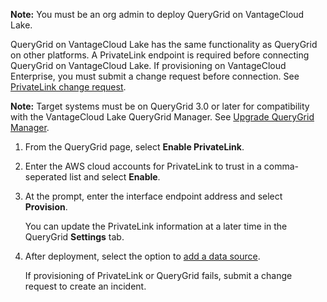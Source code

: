 
**Note:** You must be an org admin to deploy QueryGrid on VantageCloud Lake.

QueryGrid on VantageCloud Lake has the same functionality as QueryGrid on other platforms. A PrivateLink endpoint is required before connecting QueryGrid on VantageCloud Lake. If provisioning on VantageCloud Enterprise, you must submit a change request before connection. See [PrivateLink change request](yml1671157089031.md).

**Note:** Target systems must be on QueryGrid 3.0 or later for compatibility with the VantageCloud Lake QueryGrid Manager. See [Upgrade QueryGrid Manager](wgr1674777759031.md).

1.  From the QueryGrid page, select **Enable PrivateLink**.

1.  Enter the AWS cloud accounts for PrivateLink to trust in a comma-seperated list and select **Enable**.

1.  At the prompt, enter the interface endpoint address and select **Provision**.

    You can update the PrivateLink information at a later time in the QueryGrid **Settings** tab.

1.  After deployment, select the option to [add a data source](znp1640282079399.md).

    If provisioning of PrivateLink or QueryGrid fails, submit a change request to create an incident.


